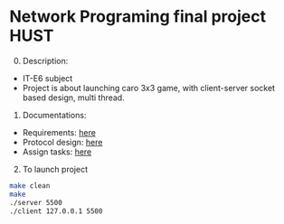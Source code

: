 # Network Programing final project HUST 
0. Description:
- IT-E6 subject
- Project is about launching caro 3x3 game, with client-server socket based design, multi thread.

1. Documentations:
- Requirements: [here](https://husteduvn.sharepoint.com/:x:/s/IT4062-NetworkProgramming/EaiVQboox9FNhOQ03aUX9tEBeZgx6ZjDvyIdA3nAaKsALA?e=tctWmG "Excel")
- Protocol design: [here](https://docs.google.com/spreadsheets/d/1g8We2uJ0GnHIN76XDzrEh2YiaAjk6aptdtH3NwFhAoU/edit#gid=0 "Google sheet")
- Assign tasks: [here](https://noiseless-gallon-558.notion.site/Network-programming-final-project-7859cc8c16064d298025c26100008075 "Notion")

2. To launch project
```bash
make clean
make
./server 5500
./client 127.0.0.1 5500
```
